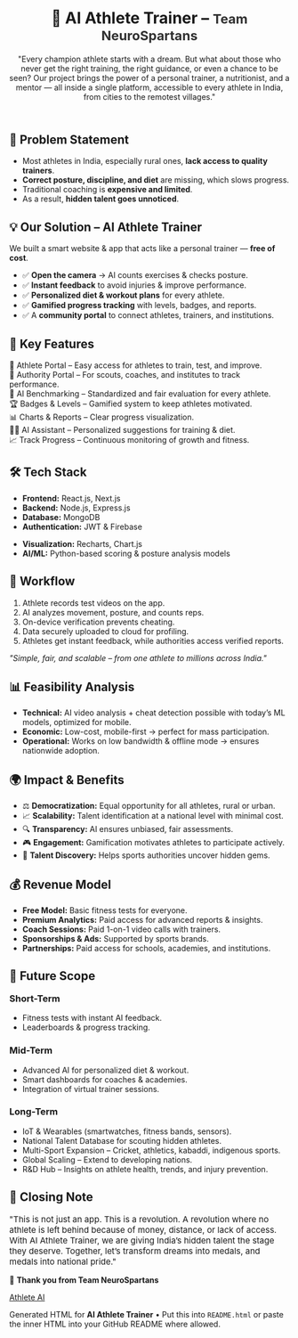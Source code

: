 
 

<body>
  <div class="container" role="main">
    <header>
      <div class="logo"></div>
      <div>
        <h1> 🏅 AI Athlete Trainer – <small style="opacity:.9">Team NeuroSpartans</small></h1>
        <p class="lead">
          "Every champion athlete starts with a dream. But what about those who never get the right training, the right guidance, or even a chance to be seen?
          Our project brings the power of a personal trainer, a nutritionist, and a mentor — all inside a single platform, accessible to every athlete in India, from cities to the remotest villages."
        </p>
      </div>
    </header>
<section aria-labelledby="problem">
  <h2 id="problem">🚨 Problem Statement</h2>
  <ul>
    <li>Most athletes in India, especially rural ones, <strong>lack access to quality trainers</strong>.</li>
    <li><strong>Correct posture, discipline, and diet</strong> are missing, which slows progress.</li>
    <li>Traditional coaching is <strong>expensive and limited</strong>.</li>
    <li>As a result, <strong>hidden talent goes unnoticed</strong>.</li>
  </ul>
</section>

<section aria-labelledby="solution">
  <h2 id="solution">💡 Our Solution – AI Athlete Trainer</h2>
  <p>We built a smart website &amp; app that acts like a personal trainer — <strong>free of cost</strong>.</p>
  <ul>
    <li>✅ <strong>Open the camera</strong> → AI counts exercises &amp; checks posture.</li>
    <li>✅ <strong>Instant feedback</strong> to avoid injuries &amp; improve performance.</li>
    <li>✅ <strong>Personalized diet &amp; workout plans</strong> for every athlete.</li>
    <li>✅ <strong>Gamified progress tracking</strong> with levels, badges, and reports.</li>
    <li>✅ A <strong>community portal</strong> to connect athletes, trainers, and institutions.</li>
  </ul>
</section>

<section aria-labelledby="features">
  <h2 id="features">🔑 Key Features</h2>
  <div class="feature-grid">
    <div><span class="badge">🎯 Athlete Portal</span> – Easy access for athletes to train, test, and improve.</div>
    <div><span class="badge">🏅 Authority Portal</span> – For scouts, coaches, and institutes to track performance.</div>
    <div><span class="badge">🤖 AI Benchmarking</span> – Standardized and fair evaluation for every athlete.</div>
    <div><span class="badge">🏆 Badges &amp; Levels</span> – Gamified system to keep athletes motivated.</div>
    <div><span class="badge">📊 Charts &amp; Reports</span> – Clear progress visualization.</div>
    <div><span class="badge">🧑‍💻 AI Assistant</span> – Personalized suggestions for training &amp; diet.</div>
    <div style="grid-column: span 2;"><span class="badge">📈 Track Progress</span> – Continuous monitoring of growth and fitness.</div>
  </div>
</section>

<section aria-labelledby="tech">
  <h2 id="tech">🛠 Tech Stack</h2>
  <div class="two-col">
    <div>
      <ul>
        <li><strong>Frontend:</strong> React.js, Next.js</li>
        <li><strong>Backend:</strong> Node.js, Express.js</li>
        <li><strong>Database:</strong> MongoDB</li>
        <li><strong>Authentication:</strong> JWT &amp; Firebase</li>
      </ul>
    </div>
    <div>
      <ul>
        <li><strong>Visualization:</strong> Recharts, Chart.js</li>
        <li><strong>AI/ML:</strong> Python-based scoring &amp; posture analysis models</li>
      </ul>
    </div>
  </div>
</section>

<section aria-labelledby="workflow">
  <h2 id="workflow">🔄 Workflow</h2>
  <ol>
    <li>Athlete records test videos on the app.</li>
    <li>AI analyzes movement, posture, and counts reps.</li>
    <li>On-device verification prevents cheating.</li>
    <li>Data securely uploaded to cloud for profiling.</li>
    <li>Athletes get instant feedback, while authorities access verified reports.</li>
  </ol>
  <p style="margin-top:8px; font-style:italic; color:var(--muted)">
    "Simple, fair, and scalable – from one athlete to millions across India."
  </p>
</section>

<section aria-labelledby="feasibility">
  <h2 id="feasibility">📊 Feasibility Analysis</h2>
  <ul>
    <li><strong>Technical:</strong> AI video analysis + cheat detection possible with today’s ML models, optimized for mobile.</li>
    <li><strong>Economic:</strong> Low-cost, mobile-first → perfect for mass participation.</li>
    <li><strong>Operational:</strong> Works on low bandwidth &amp; offline mode → ensures nationwide adoption.</li>
  </ul>
</section>

<section aria-labelledby="impact">
  <h2 id="impact">🌍 Impact &amp; Benefits</h2>
  <ul>
    <li>⚖️ <strong>Democratization:</strong> Equal opportunity for all athletes, rural or urban.</li>
    <li>📈 <strong>Scalability:</strong> Talent identification at a national level with minimal cost.</li>
    <li>🔍 <strong>Transparency:</strong> AI ensures unbiased, fair assessments.</li>
    <li>🎮 <strong>Engagement:</strong> Gamification motivates athletes to participate actively.</li>
    <li>🏅 <strong>Talent Discovery:</strong> Helps sports authorities uncover hidden gems.</li>
  </ul>
</section>

<section aria-labelledby="revenue">
  <h2 id="revenue">💰 Revenue Model</h2>
  <ul>
    <li><strong>Free Model:</strong> Basic fitness tests for everyone.</li>
    <li><strong>Premium Analytics:</strong> Paid access for advanced reports &amp; insights.</li>
    <li><strong>Coach Sessions:</strong> Paid 1-on-1 video calls with trainers.</li>
    <li><strong>Sponsorships &amp; Ads:</strong> Supported by sports brands.</li>
    <li><strong>Partnerships:</strong> Paid access for schools, academies, and institutions.</li>
  </ul>
</section>

<section aria-labelledby="future">
  <h2 id="future">🚀 Future Scope</h2>

  <h3 style="margin-top:10px">Short-Term</h3>
  <ul>
    <li>Fitness tests with instant AI feedback.</li>
    <li>Leaderboards &amp; progress tracking.</li>
  </ul>

  <h3>Mid-Term</h3>
  <ul>
    <li>Advanced AI for personalized diet &amp; workout.</li>
    <li>Smart dashboards for coaches &amp; academies.</li>
    <li>Integration of virtual trainer sessions.</li>
  </ul>

  <h3>Long-Term</h3>
  <ul>
    <li>IoT &amp; Wearables (smartwatches, fitness bands, sensors).</li>
    <li>National Talent Database for scouting hidden athletes.</li>
    <li>Multi-Sport Expansion – Cricket, athletics, kabaddi, indigenous sports.</li>
    <li>Global Scaling – Extend to developing nations.</li>
    <li>R&amp;D Hub – Insights on athlete health, trends, and injury prevention.</li>
  </ul>
</section>

<section aria-labelledby="closing">
  <h2 id="closing">🎤 Closing Note</h2>
  <p style="font-size:15px;">
    "This is not just an app. This is a revolution. A revolution where no athlete is left behind because of money, distance, or lack of access.
    With AI Athlete Trainer, we are giving India’s hidden talent the stage they deserve. Together, let’s transform dreams into medals, and medals into national pride."
  </p>
  <p style="margin-top:12px">💙 <strong>Thank you from Team NeuroSpartans</strong></p>
</section>
<a href="https://athletiq-ruddy.vercel.app/">Athlete AI</a>

<footer>
  <p>Generated HTML for <strong>AI Athlete Trainer</strong> • Put this into <code>README.html</code> or paste the inner HTML into your GitHub README where allowed.</p>
</footer>

